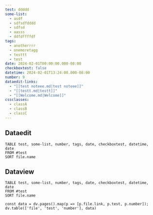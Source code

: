 ```yaml
---
test: ddddd
some-list:
  - asdf
  - sdfsdfdddd
  - sdfsd
  - aasss
  - ddfdffffdf
tags:
  - anotherrrr
  - onemoretagg
  - testtt
  - test
date: 2024-02-01T00:00:00.000-08:00
checkboxtest: false
datetime: 2024-02-01T13:24:00.000-08:00
number: 9
dataedit-links:
  - "[[test noteee.md|test noteee]]"
  - "[[testt.md|testt]]"
  - "[[Welcome.md|Welcome]]"
cssclasses:
  - classA
  - classB
  - classC
---
```

## Dataedit

```dataedit
TABLE test, some-list, number, tags, date, checkboxtest, datetime, date
FROM #test
SORT file.name
```
## Dataview

```dataview
TABLE test, some-list, number, tags, date, checkboxtest, datetime, date
FROM #test
SORT file.name
```












```dataviewjs
const data = dv.pages().map(p => [p.file.link, p.test, p.number]);
dv.table(['file', 'test', 'number'], data)
```
